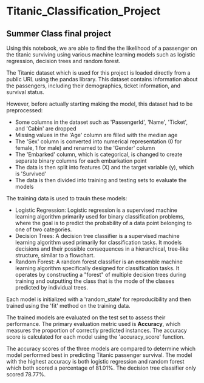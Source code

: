 # Titanic_Classification_Project
## Summer Class final project

Using this notebook, we are able to find the the likelihood of a passenger on the titanic surviving using various machine learning models such as logistic regression, decision trees and random forest.

The Titanic dataset which is used for this project is loaded directly from a public URL using the pandas library. This dataset contains information about the passengers, including their demographics, ticket information, and survival status.

However, before actually starting making the model, this dataset had to be preprocessed:
  * Some columns in the dataset such as 'PassengerId', 'Name', 'Ticket', and 'Cabin' are dropped
  * Missing values in the 'Age' column are filled with the median age
  * The 'Sex' column is converted into numerical representation (0 for female, 1 for male) and renamed to the 'Gender' column
  * The 'Embarked' column, which is categorical, is changed to create separate binary columns for each embarkation point
  * The data is then split into features (X) and the target variable (y), which is 'Survived'
  * The data is then divided into training and testing sets to evaluate the models

The training data is used to trauin these models:
  * Logistic Regression: Logistic regression is a supervised machine learning algorithm primarily used for binary classification problems, where the goal is to predict the probability of a data point belonging to one of two categories.
  * Decision Trees: A decision tree classifier is a supervised machine learning algorithm used primarily for classification tasks. It models decisions and their possible consequences in a hierarchical, tree-like structure, similar to a flowchart.
  * Random Forest: A random forest classifier is an ensemble machine learning algorithm specifically designed for classification tasks. It operates by constructing a "forest" of multiple decision trees during training and outputting the class that is the mode of the classes predicted by individual trees.

Each model is initialized with a 'random_state' for reproducibility and then trained using the 'fit' method on the training data.

The trained models are evaluated on the test set to assess their performance. The primary evaluation metric used is **Accuracy**, which measures the proportion of correctly predicted instances. The accuracy score is calculated for each model using the 'accuracy_score' function.

The accuracy scores of the three models are compared to determine which model performed best in predicting Titanic passenger survival. The model with the highest accuracy is both logistic regression and random forest which both scored a percentage of 81.01%. The decision tree classifier only scored 78.77%.
